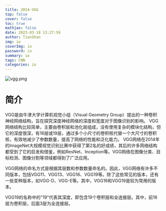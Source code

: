 ```yaml
---
title: 2014-VGG
top: false
cover: false
toc: true
mathjax: false
date: 2023-03-18 13:27:59
author: TianShan
img: io
coverImg: io
password: io
summary: io
tags: CNN
categories: io
---
```



![vgg.png](https://blog95.oss-cn-beijing.aliyuncs.com/CNN/vgg.png)



# 简介
VGG是由牛津大学计算机视觉小组（Visual Geometry Group）提出的一种卷积神经网络结构，旨在探究深度神经网络的深度和宽度对于图像识别的影响。
VGG网络结构比较简单，主要由卷积层和池化层组成，没有使用复杂的模块化结构，但它的深度很深，有16层或19层，通过多个小尺寸的卷积核代替一个大尺寸的卷积核，有效地减少了参数数量，提高了网络的性能和泛化能力。
VGG网络在2014年的ImageNet大规模视觉识别比赛中获得了第2名的好成绩，其后的许多网络结构都受到了它的启发和借鉴，例如ResNet、Inception等。VGG网络在图像分类、目标检测、图像分割等领域都得到了广泛应用。

VGG网络的命名方式是根据其层数和参数数量命名的。因此，VGG网络有许多不同版本，包括VGG11、VGG13、VGG16、VGG19等。除了这些常见的版本，还有一些变种版本，如VGG-D、VGG-E等。其中，VGG16和VGG19是较为常用的版本。

VGG19的名称中的"19"代表其深度，即包含19个卷积层和全连接层。其中，前16层为卷积层，后面3层为全连接层。